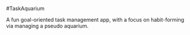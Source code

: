 #TaskAquarium

A fun goal-oriented task management app, with a focus on habit-forming via managing a pseudo aquarium.
